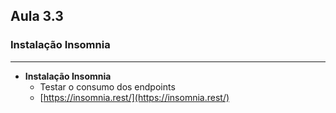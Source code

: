 ## Aula 3.3
### Instalação Insomnia
---
- **Instalação Insomnia**
	- Testar o consumo dos endpoints
	- [https://insomnia.rest/](https://insomnia.rest/)